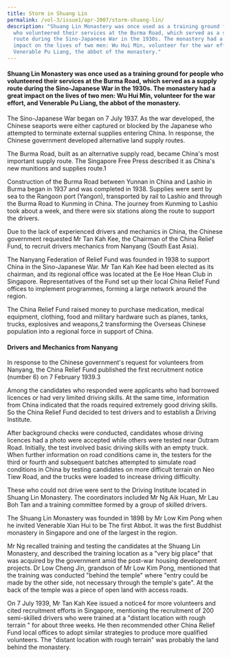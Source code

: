 ```yaml
---
title: Storm in Shuang Lin
permalink: /vol-3/issue1/apr-2007/storm-shuang-lin/
description: "Shuang Lin Monastery was once used as a training ground for people
  who volunteered their services at the Burma Road, which served as a supply
  route during the Sino-Japanese War in the 1930s. The monastery had a great
  impact on the lives of two men: Wu Hui Min, volunteer for the war effort, and
  Venerable Pu Liang, the abbot of the monastery."
---
```

#### Shuang Lin Monastery was once used as a training ground for people who volunteered their services at the Burma Road, which served as a supply route during the Sino-Japanese War in the 1930s. The monastery had a great impact on the lives of two men: Wu Hui Min, volunteer for the war effort, and Venerable Pu Liang, the abbot of the monastery.

The Sino-Japanese War began on 7 July 1937. As the war developed, the Chinese seaports were either captured or blocked by the Japanese who attempted to terminate external supplies entering China. In response, the Chinese government developed alternative land supply routes.

The Burma Road, built as an alternative supply road, became China's most important supply route. The Singapore Free Press described it as China's new munitions and supplies route.1

Construction of the Burma Road between Yunnan in China and Lashio in Burma began in 1937 and was completed in 1938. Supplies were sent by sea to the Rangoon port (Yangon), transported by rail to Lashio and through the Burma Road to Kunming in China. The journey from Kunming to Lashio took about a week, and there were six stations along the route to support the drivers.

Due to the lack of experienced drivers and mechanics in China, the Chinese government requested Mr Tan Kah Kee, the Chairman of the China Relief Fund, to recruit drivers mechanics from Nanyang (South East Asia).

The Nanyang Federation of Relief Fund was founded in 1938 to support China in the Sino-Japanese War. Mr Tan Kah Kee had been elected as its chairman, and its regional office was located at the Ee Hoe Hean Club in Singapore. Representatives of the Fund set up their local China Relief Fund offices to implement programmes, forming a large network around the region.
 
The China Relief Fund raised money to purchase medication, medical equipment, clothing, food and military hardware such as planes, tanks, trucks, explosives and weapons,2 transforming the Overseas Chinese population into a regional force in support of China.

#### **Drivers and Mechanics from Nanyang**
In response to the Chinese government's request for volunteers from Nanyang, the China Relief Fund published the first recruitment notice (number 6) on 7 February 1939.3 

Among the candidates who responded were applicants who had borrowed licences or had very limited driving skills. At the same time, information from China indicated that the roads required extremely good driving skills. So the China Relief Fund decided to test drivers and to establish a Driving Institute.

After background checks were conducted, candidates whose driving licences had a photo were accepted while others were tested near Outram Road. Initially, the test involved basic driving skills with an empty truck. When further information on road conditions came in, the testers for the third or fourth and subsequent batches attempted to simulate road conditions in China by testing candidates on more difficult terrain on Neo Tiew Road, and the trucks were loaded to increase driving difficulty.

These who could not drive were sent to the Driving Institute located in Shuang Lin Monastery. The coordinators included Mr Ng Aik Huan, Mr Lau Boh Tan and a training committee formed by a group of skilled drivers.

The Shuang Lin Monastery was founded in 189B by Mr Low Kim Pong when he invited Venerable Xian Hui to be The first Abbot. It was the first Buddhist monastery in Singapore and one of the largest in the region.

Mr Ng recalled training and testing the candidates at the Shuang Lin Monastery, and described the training location as a "very big place" that was acquired by the government amid the post-war housing development projects. Dr Low Cheng Jin, grandson of Mr Low Kim Pong, mentioned that the training was conducted "behind the temple" where "entry could be made by the other side, not necessary through the temple's gate". At the back of the temple was a piece of open land with access roads.

On 7 July 1939, Mr Tan Kah Kee issued a notice4 for more volunteers and cited recruitment efforts in Singapore, mentioning the recruitment of 200 semi-skilled drivers who were trained at a "distant location with rough terrain " for about three weeks. He then recommended other China Relief Fund local offices to adopt similar strategies to produce more qualified volunteers. The "distant location with rough terrain" was probably the land behind the monastery.